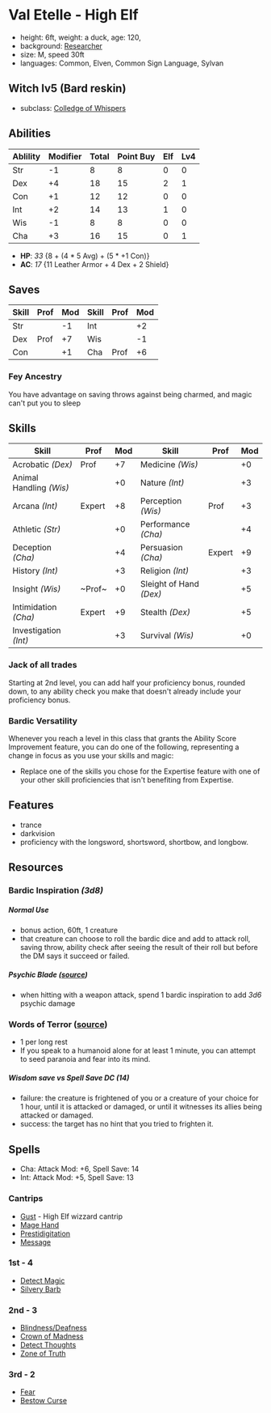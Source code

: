# Val Etelle - High Elf
- height: 6ft, weight: a duck, age: 120,
- background: [Researcher](https://www.dandwiki.com/wiki/Researcher_(5e_Background))
- size: M, speed 30ft
- languages: Common, Elven, Common Sign Language, Sylvan

## Witch lv5 (Bard reskin)
- subclass: [Colledge of Whispers](https://dnd5e.wikidot.com/bard:whispers)

## Abilities
|Ablility|Modifier|Total|Point Buy|Elf|Lv4|
|--------|--------|-----|---------|---|---|
|Str     |-1      |8    |8        |0  |0  |
|Dex     |+4      |18   |15       |2  |1  |
|Con     |+1      |12   |12       |0  |0  |
|Int     |+2      |14   |13       |1  |0  |
|Wis     |-1      |8    |8        |0  |0  |
|Cha     |+3      |16   |15       |0  |1  |

- **HP**: *33* {8 + (4 * 5 Avg) + (5 * +1 Con)}
- **AC**: *17* {11 Leather Armor + 4 Dex + 2 Shield}

## Saves
|Skill |Prof   |Mod |Skill |Prof   |Mod |
|------|-------|----|------|-------|----|
|Str   |       |-1  |Int   |       |+2  |
|Dex   |Prof   |+7  |Wis   |       |-1  |
|Con   |       |+1  |Cha   |Prof   |+6  |

### Fey Ancestry
You have advantage on saving throws against being charmed, and magic can't put you to sleep

## Skills

|Skill                  |Prof   |Mod |Skill                   |Prof   |Mod |
|-----------------------|-------|----|------------------------|-------|----|
|Acrobatic *(Dex)*      |Prof   |+7  |Medicine *(Wis)*        |       |+0  |
|Animal Handling *(Wis)*|       |+0  |Nature *(Int)*          |       |+3  |
|Arcana *(Int)*         |Expert |+8  |Perception *(Wis)*      |Prof   |+3  |
|Athletic *(Str)*       |       |+0  |Performance *(Cha)*     |       |+4  |
|Deception *(Cha)*      |       |+4  |Persuasion *(Cha)*      |Expert |+9  |
|History *(Int)*        |       |+3  |Religion *(Int)*        |       |+3  |
|Insight *(Wis)*        |~Prof~ |+0  |Sleight of Hand *(Dex)* |       |+5  |
|Intimidation *(Cha)*   |Expert |+9  |Stealth *(Dex)*         |       |+5  |
|Investigation *(Int)*  |       |+3  |Survival *(Wis)*        |       |+0  |

### Jack of all trades
Starting at 2nd level, you can add half your proficiency bonus, rounded down, to any ability check you make that doesn't already include your proficiency bonus.

### Bardic Versatility
Whenever you reach a level in this class that grants the Ability Score Improvement feature, you can do one of the following, representing a change in focus as you use your skills and magic:
- Replace one of the skills you chose for the Expertise feature with one of your other skill proficiencies that isn't benefiting from Expertise.

## Features
- trance
- darkvision
- proficiency with the longsword, shortsword, shortbow, and longbow.

## Resources
### Bardic Inspiration *(3d8)*
##### Normal Use
- bonus action, 60ft, 1 creature
- that creature can choose to roll the bardic dice and add to attack roll, saving throw, ability check after seeing the result of their roll but before the DM says it succeed or failed.
##### Psychic Blade ([source](https://dnd5e.wikidot.com/bard:whispers))
- when hitting with a weapon attack, spend 1 bardic inspiration to add *3d6* psychic damage
### Words of Terror ([source](https://dnd5e.wikidot.com/bard:whispers))
- 1 per long rest
- If you speak to a humanoid alone for at least 1 minute, you can attempt to seed paranoia and fear into its mind.
##### Wisdom save vs Spell Save DC *(14)*
- failure: the creature is frightened of you or a creature of your choice for 1 hour, until it is attacked or damaged, or until it witnesses its allies being attacked or damaged.
- success: the target has no hint that you tried to frighten it.

## Spells
- Cha: Attack Mod: +6, Spell Save: 14
- Int: Attack Mod: +5, Spell Save: 13
### Cantrips
- [Gust](https://dnd5e.wikidot.com/spell:gust) - High Elf wizzard cantrip 
- [Mage Hand](https://dnd5e.wikidot.com/spell:mage-hand)
- [Prestidigitation](https://dnd5e.wikidot.com/spell:prestidigitation)
- [Message](https://dnd5e.wikidot.com/spell:message)
### 1st - 4
- [Detect Magic](https://dnd5e.wikidot.com/spell:detect-magic)
- [Silvery Barb](https://dnd5e.wikidot.com/spell:silvery-barbs)
### 2nd - 3
- [Blindness/Deafness](https://dnd5e.wikidot.com/spell:blindness-deafness)
- [Crown of Madness](https://dnd5e.wikidot.com/spell:crown-of-madness)
- [Detect Thoughts](https://dnd5e.wikidot.com/spell:detect-thoughts)
- [Zone of Truth](https://dnd5e.wikidot.com/spell:zone-of-truth)
### 3rd - 2
- [Fear](https://dnd5e.wikidot.com/spell:fear)
- [Bestow Curse](https://dnd5e.wikidot.com/spell:bestow-curse)

